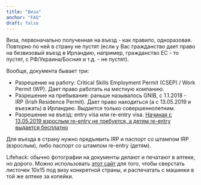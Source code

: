 ```yaml
---
title: "Виза"
anchor: "FAQ"
draft: false
---
```


Виза, первоначально полученная на въезд - как правило, одноразовая. Повторно по ней в страну не пустят (если у Вас гражданство дает право на безвизовый въезд в Ирландию, например, гражданство ЕС - то пустят, с РФ/Украина/Босния и т.д. - не пустят).

Вообще, документа бывает три:

- Разрешение на работу: Critical Skills Employment Permit (CSEP) / Work Permit (WP). Дает право работать на местную компанию.
- Разрешение на пребывание: раньше называлось GNIB, с 1.1.2018 - IRP (Irish Residence Permit). Дает право находиться (а с 13.05.2019 и въезжать) в Ирландию. Выдается только совершеннолетним.
- Разрешение на въезд: entry visa или re-entry visa. [Начиная с 13.05.2019 взрослым re-entry не требуется, а детям re-entry выдается бесплатно](http://www.inis.gov.ie/en/INIS/Pages/abolition-of-adult-re-entry-visas)

Для въезда в страну нужно предъявить IRP и паспорт со штампом IRP (взрослым), либо паспорт со штампом re-entry (детям).

Lifehack: обычно фотографии на документы делают и печатают в аптеке, но дорого. Можно использовать [этот сайт](https://www.idphoto4you.com/) для того, чтобы сверстать листочек 10x15 под визу конкретной страны, и распечатать с машинки в той же аптеке за копейки.
